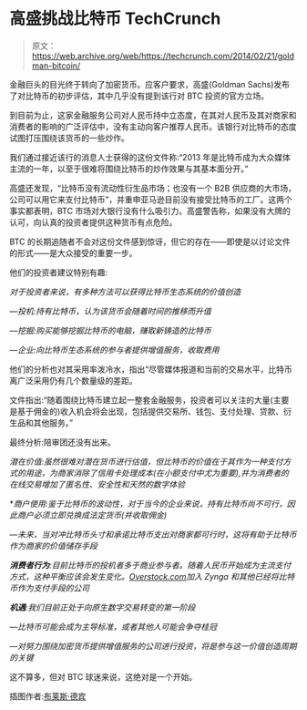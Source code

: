# 高盛挑战比特币 TechCrunch

> 原文：<https://web.archive.org/web/https://techcrunch.com/2014/02/21/goldman-bitcoin/>

金融巨头的目光终于转向了加密货币。应客户要求，高盛(Goldman Sachs)发布了对比特币的初步评估，其中几乎没有提到该行对 BTC 投资的官方立场。

到目前为止，这家金融服务公司对人民币持中立态度，在其对人民币及其对商家和消费者的影响的广泛评估中，没有主动向客户推荐人民币。该银行对比特币的态度试图打压围绕该货币的一些炒作。

我们通过接近该行的消息人士获得的这份文件称:“2013 年是比特币成为大众媒体主流的一年，以至于很难将围绕比特币的炒作效果与其基本面分开。”

高盛还发现，“比特币没有流动性衍生品市场；也没有一个 B2B 供应商的大市场，公司可以用它来支付比特币”，并重申亚马逊目前没有接受比特币的工厂。这两个事实都表明，BTC 市场对大银行没有什么吸引力。高盛警告称，如果没有大牌的认可，向认真的投资者提供这种货币有点危险。

BTC 的长期追随者不会对这份文件感到惊讶，但它的存在——即使是以讨论文件的形式——是大众接受的重要一步。

他们的投资者建议特别有趣:

*对于投资者来说，有多种方法可以获得比特币生态系统的价值创造*

*—投机:持有比特币，认为该货币会随着时间的推移而升值*

*—挖掘:购买能够挖掘比特币的电脑，赚取新铸造的比特币*

*—企业:向比特币生态系统的参与者提供增值服务，收取费用*

他们的分析也对其采用率泼冷水，指出“尽管媒体报道和当前的交易水平，比特币离广泛采用仍有几个数量级的差距。

文件指出:“随着围绕比特币建立起一整套金融服务，投资者可以关注的大量(主要是基于佣金的)收入机会将会出现，包括提供交易所、钱包、支付处理、贷款、衍生品和其他服务。”

最终分析:陪审团还没有出来。

*潜在价值:虽然很难对潜在货币进行估值，但比特币的价值在于其作为一种支付方式的用途，为商家消除了信用卡处理成本(在小额支付中尤为重要),并为消费者的在线交易增加了匿名性、安全性和天然的数字体验*

**商户使用:鉴于比特币的波动性，对于当今的企业来说，持有比特币尚不可行，因此商户必须立即兑换成法定货币(并收取佣金)*

*—未来，当对冲比特币头寸和承诺比特币支出对商家都可行时，这将有助于比特币作为商家的价值储存手段*

***消费者行为**:目前比特币的投机者多于商业参与者。随着人民币开始成为主流支付方式，这种平衡应该会发生变化。*[*Overstock.com*](https://web.archive.org/web/20221207214942/http://overstock.com/)*加入 Zynga 和其他已经将比特币作为支付手段的公司*

***机遇**:我们目前正处于向原生数字交易转变的第一阶段*

*—比特币可能会成为主导标准，或者其他人可能会争夺桂冠*

*—对努力围绕加密货币提供增值服务的公司进行投资，将是参与这一价值创造周期的关键*

这不算多，但对 BTC 球迷来说，这绝对是一个开始。

插图作者:[布莱斯·德宾](https://web.archive.org/web/20221207214942/http://www.brycedurbin.com/)